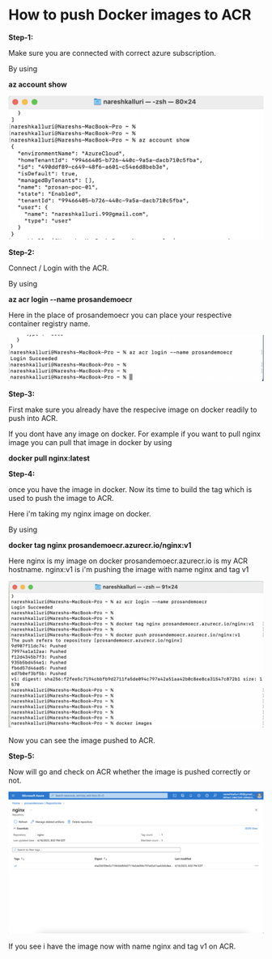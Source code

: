 # How to push Docker images to ACR 

**Step-1:** 

Make sure you are connected with correct azure subscription.

By using

**az account show** 

![Screenshot 2023-04-18 at 12.48.31 PM.png](/.attachments/Screenshot%202023-04-18%20at%2012.48.31%20PM-88105ad3-7f2f-4f14-852f-5822dd449dae.png)


**Step-2:** 

Connect / Login with the ACR.

By using

**az acr login --name prosandemoecr**

Here in the place of prosandemoecr you can place your respective container registry name.

![Screenshot 2023-04-18 at 12.50.55 PM.png](/.attachments/Screenshot%202023-04-18%20at%2012.50.55%20PM-e390d870-34dc-42e5-9915-62284521f91f.png)

**Step-3:** 

First make sure you already have the respecive image on docker readily to push into ACR.

If you dont have any image on docker. For example if you want to pull nginx image you can pull that image in docker by using

**docker pull nginx:latest**

**Step-4:**

once you have the image in docker. Now its time to build the tag which is used to push the image to ACR.

Here i'm taking my nginx image on docker.

By using

**docker tag nginx prosandemoecr.azurecr.io/nginx:v1**

Here 
nginx is my image on docker
prosandemoecr.azurecr.io is my ACR hostname.
nginx:v1 is i'm pushing the image with name nginx and tag v1

![Screenshot 2023-04-16 at 8.07.15 PM.png](/.attachments/Screenshot%202023-04-16%20at%208.07.15%20PM-66aafb20-d44a-4406-91ba-087a4f304bc2.png)

Now you can see the image pushed to ACR.

**Step-5:**

Now will go and check on ACR whether the image is pushed correctly or not.

![Screenshot 2023-04-16 at 8.04.01 PM.png](/.attachments/Screenshot%202023-04-16%20at%208.04.01%20PM-d80053e5-42e7-497c-bb15-39544568d69d.png)

If you see i have the image now with name nginx and tag v1 on ACR.



